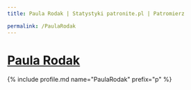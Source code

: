 ```yaml
---
title: Paula Rodak | Statystyki patronite.pl | Patromierz

permalink: /PaulaRodak
---
```


# [Paula Rodak](https://patronite.pl/PaulaRodak)

{% include profile.md name="PaulaRodak" prefix="p" %}

